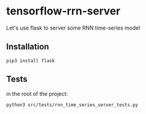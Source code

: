 # tensorflow-rrn-server
Let's use flask to server some RNN time-series model


## Installation

`pip3 install flask`


## Tests

in the root of the project:

`python3 src/tests/rnn_time_series_server_tests.py`